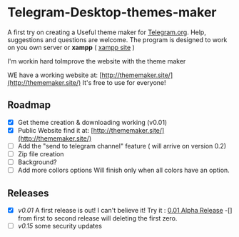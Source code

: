 # Telegram-Desktop-themes-maker
A first try on creating a Useful theme maker for [Telegram.org](https://telegram.org/).
 Help, suggestions and questions are welcome.
The program is designed to work on you own server or **xampp** ( [xampp site](https://www.apachefriends.org/it/index.html) )

I'm workin hard toImprove the website with the theme maker

WE have a working website at: [http://thememaker.site/](http://thememaker.site/) It's free to use for everyone!

## Roadmap
- [x] Get theme creation & downloading working (v0.01)
- [x] Public Website find it at: [http://thememaker.site/](http://thememaker.site/)
- [ ] Add the "send to telegram channel" feature ( will arrive on version 0.2)
- [ ] Zip file creation
- [ ] Background?
- [ ] Add more collors options Will finish only when all colors have an option.

## Releases
- [x] *v0.01* A first release is out! I can't believe it! Try it : [0.01 Alpha Release](https://github.com/danielpetrica/Telegram-Desktop-themes-maker/releases/tag/0.01 "0.01 First Alpha Release")
-[] from first to second release will deleting the first zero.
- [ ] *v0.15* some security updates
